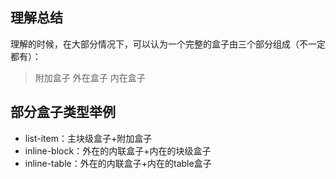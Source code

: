 理解总结
----------

理解的时候，在大部分情况下，可以认为一个完整的盒子由三个部分组成（不一定都有）：

> 附加盒子
> 外在盒子
> 内在盒子

部分盒子类型举例
----------

- list-item：主块级盒子+附加盒子
- inline-block：外在的内联盒子+内在的块级盒子
- inline-table：外在的内联盒子+内在的table盒子